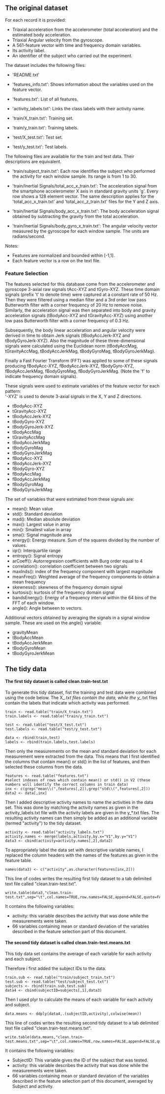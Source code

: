 ## The original dataset  

For each record it is provided:

- Triaxial acceleration from the accelerometer (total acceleration) and the estimated body acceleration.
- Triaxial Angular velocity from the gyroscope. 
- A 561-feature vector with time and frequency domain variables. 
- Its activity label. 
- An identifier of the subject who carried out the experiment.

The dataset includes the following files:

- 'README.txt'

- 'features_info.txt': Shows information about the variables used on the feature vector.

- 'features.txt': List of all features.

- 'activity_labels.txt': Links the class labels with their activity name.

- 'train/X_train.txt': Training set.

- 'train/y_train.txt': Training labels.

- 'test/X_test.txt': Test set.

- 'test/y_test.txt': Test labels.

The following files are available for the train and test data. Their descriptions are equivalent. 

- 'train/subject_train.txt': Each row identifies the subject who performed the activity for each window sample. Its range is from 1 to 30. 

- 'train/Inertial Signals/total_acc_x_train.txt': The acceleration signal from the smartphone accelerometer X axis in standard gravity units 'g'. Every row shows a 128 element vector. The same description applies for the 'total_acc_x_train.txt' and 'total_acc_z_train.txt' files for the Y and Z axis. 

- 'train/Inertial Signals/body_acc_x_train.txt': The body acceleration signal obtained by subtracting the gravity from the total acceleration. 

- 'train/Inertial Signals/body_gyro_x_train.txt': The angular velocity vector measured by the gyroscope for each window sample. The units are radians/second. 

Notes: 
- Features are normalized and bounded within [-1,1].
- Each feature vector is a row on the text file.

### Feature Selection 


The features selected for this database come from the accelerometer and gyroscope 3-axial raw signals tAcc-XYZ and tGyro-XYZ. These time domain signals (prefix 't' to denote time) were captured at a constant rate of 50 Hz. Then they were filtered using a median filter and a 3rd order low pass Butterworth filter with a corner frequency of 20 Hz to remove noise. Similarly, the acceleration signal was then separated into body and gravity acceleration signals (tBodyAcc-XYZ and tGravityAcc-XYZ) using another low pass Butterworth filter with a corner frequency of 0.3 Hz. 

Subsequently, the body linear acceleration and angular velocity were derived in time to obtain Jerk signals (tBodyAccJerk-XYZ and tBodyGyroJerk-XYZ). Also the magnitude of these three-dimensional signals were calculated using the Euclidean norm (tBodyAccMag, tGravityAccMag, tBodyAccJerkMag, tBodyGyroMag, tBodyGyroJerkMag). 

Finally a Fast Fourier Transform (FFT) was applied to some of these signals producing fBodyAcc-XYZ, fBodyAccJerk-XYZ, fBodyGyro-XYZ, fBodyAccJerkMag, fBodyGyroMag, fBodyGyroJerkMag. (Note the 'f' to indicate frequency domain signals). 

These signals were used to estimate variables of the feature vector for each pattern:  
'-XYZ' is used to denote 3-axial signals in the X, Y and Z directions.

- tBodyAcc-XYZ  
- tGravityAcc-XYZ  
- tBodyAccJerk-XYZ  
- tBodyGyro-XYZ  
- tBodyGyroJerk-XYZ  
- tBodyAccMag  
- tGravityAccMag  
- tBodyAccJerkMag  
- tBodyGyroMag  
- tBodyGyroJerkMag  
- fBodyAcc-XYZ  
- fBodyAccJerk-XYZ  
- fBodyGyro-XYZ  
- fBodyAccMag  
- fBodyAccJerkMag  
- fBodyGyroMag  
- fBodyGyroJerkMag  

The set of variables that were estimated from these signals are: 

- mean(): Mean value  
- std(): Standard deviation  
- mad(): Median absolute deviation   
- max(): Largest value in array  
- min(): Smallest value in array  
- sma(): Signal magnitude area  
- energy(): Energy measure. Sum of the squares divided by the number of values.   
- iqr(): Interquartile range   
- entropy(): Signal entropy  
- arCoeff(): Autorregresion coefficients with Burg order equal to 4  
- correlation(): correlation coefficient between two signals  
- maxInds(): index of the frequency component with largest magnitude  
- meanFreq(): Weighted average of the frequency components to obtain a mean frequency  
- skewness(): skewness of the frequency domain signal  
- kurtosis(): kurtosis of the frequency domain signal  
- bandsEnergy(): Energy of a frequency interval within the 64 bins of the FFT of each window.  
- angle(): Angle between to vectors.  

Additional vectors obtained by averaging the signals in a signal window sample. These are used on the angle() variable:

- gravityMean  
- tBodyAccMean  
- tBodyAccJerkMean  
- tBodyGyroMean  
- tBodyGyroJerkMean  

## The tidy data

#### The first tidy dataset is called clean.train-test.txt

To generate this tidy dataset, fist the training and test data were combined using the code below. 
The X_*.txt files contain the data, while the y_*.txt files contain the labels that indicate which activity was performed.

```
train <- read.table("train/X_train.txt")
train.labels <- read.table("train/y_train.txt")

test <- read.table("test/X_test.txt")
test.labels <- read.table("test/y_test.txt")

data <- rbind(train,test)
labels <- rbind(train.labels,test.labels)
```

Then only the measurements on the mean and standard deviation for each measurement were extracted from the data. This means that I first identified the columns that contain mean() or std() in the list of features, and then selected these columns from the data. 

```
features <- read.table("features.txt")
#select indexes of rows which contain mean() or std() in V2 (these numbers will identify the correct columns in train data)
inx <- c(grep("mean\\(",features[,2]),grep("std\\(",features[,2]))
data2 <- data[,inx]
```

Then I added descriptive activity names to name the activities in the data set. This was done by matching the activity names as given in the activity_labels.txt file with the activity labels are given in the y_*.txt files.
The resulting activity names can then simply be added as an additional variable (termed "activity") to the tidy dataset.

```
activity <- read.table("activity_labels.txt")
activity.names <- merge(labels,activity,by.x="V1",by.y="V1")
data3 <- cbind(activity=activity.names[,2],data2)
```

To appropriately label the data set with descriptive variable names, I replaced the column headers with the names of the features as given in the feature table. 

```
names(data3) <- c("activity",as.character(features[inx,2]))
```

This line of codes writes the resulting first tidy dataset to a tab delimited text file called "clean.train-test.txt".

```
write.table(data3,"clean.train-test.txt",sep="\t",col.names=TRUE,row.names=FALSE,append=FALSE,quote=FALSE)
```

It contains the following variables:
- activity: this variable describes the activity that was done while the measurements were taken. 
- 66 variables containing mean or standard deviation of the variables described in the feature selection part of this document. 

#### The second tidy dataset is called clean.train-test.means.txt

This tidy data set contains the average of each variable for each activity and each subject.

Therefore i first added the subject IDs to the data.

```
train.sub <- read.table("train/subject_train.txt")
test.sub <- read.table("test/subject_test.txt")
subjects <- rbind(train.sub,test.sub)
data4 <- cbind(subjectID=subjects[,1],data3)
```

Then I used plyr to calculate the means of each variable for each activity and subject.

```
data.means <- ddply(data4,.(subjectID,activity),colwise(mean))
```

This line of codes writes the resulting second tidy dataset to a tab delimited text file called "clean.train-test.means.txt".

```
write.table(data.means,"clean.train-test.means.txt",sep="\t",col.names=TRUE,row.names=FALSE,append=FALSE,quote=FALSE)
```

It contains the following variables:
- SubjectID: This variable gives the ID of the subject that was tested.
- activity: this variable describes the activity that was done while the measurements were taken. 
- 66 variables containing mean or standard deviation of the variables described in the feature selection part of this document, averaged by Subject and activity. 

